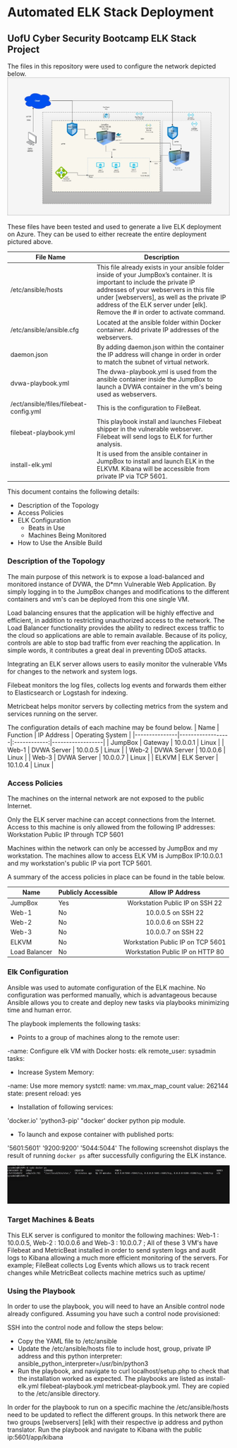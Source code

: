 # Automated ELK Stack Deployment
##  UofU Cyber Security Bootcamp ELK Stack Project
The files in this repository were used to configure the network depicted below.
![cloudsecurity](https://github.com/sopigogo/Elk-Stack/blob/4ff4871190cd7af4be4dcecafc0cfa7402ed7131/Cloud%20Security.jpg)


These files have been tested and used to generate a live ELK deployment on Azure. They can be used to either recreate the entire deployment pictured above.



| File Name                              | Description                                                                                                                                                                                                                                                                                               |
|----------------------------------------|-----------------------------------------------------------------------------------------------------------------------------------------------------------------------------------------------------------------------------------------------------------------------------------------------------------|
| /etc/ansible/hosts                     | This file already exists in your ansible folder inside of your JumpBox’s container.  It is important to include the private IP addresses of your webservers in this file under [webservers], as well as the private IP address of the ELK server under [elk].  Remove the # in order to activate command. |
| /etc/ansible/ansible.cfg               | Located at the ansible folder within Docker container. Add private IP addresses of the webservers.                                                                                                                                                                                                        |
| daemon.json                            | By adding daemon.json within the container the IP address will change in order in order to match the subnet of virtual network.                                                                                                                                                                           |
| dvwa-playbook.yml                      | The dvwa-playbook.yml is used from the ansible container inside the JumpBox to launch a DVWA container in the vm's being used as webservers.                                                                                                                                                              |
| /ect/ansible/files/filebeat-config.yml | This is the configuration to FileBeat.                                                                                                                                                                                                                                                                    |
| filebeat-playbook.yml                  | This playbook install and launches Filebeat shipper in the vulnerable webserver. Filebeat will send logs to ELK for further analysis.                                                                                                                                                                     |                                                                                                                                         
| install-elk.yml                        | It is used from the ansible container in JumpBox to install and launch ELK in the ELKVM. Kibana will be accessible from private IP via TCP 5601.|                                                                                                                                                          |

This document contains the following details:
- Description of the Topology
- Access Policies
- ELK Configuration
  - Beats in Use
  - Machines Being Monitored
- How to Use the Ansible Build

### Description of the Topology

The main purpose of this network is to expose a load-balanced and monitored instance of DVWA, the D*mn Vulnerable Web Application. By simply logging in to the JumpBox changes and modifications to the different containers and vm's can be deployed from this one single VM. 

Load balancing ensures that the application will be highly effective and efficient, in addition to restricting unauthorized access to the network. The Load Balancer functionality provides the ability to redirect excess traffic to the cloud so applications are able to remain available. Because of its policy, controls are able to stop bad traffic from ever reaching the application. In simple words, it contributes a great deal in preventing DDoS attacks. 


Integrating an ELK server allows users to easily monitor the vulnerable VMs for changes to the network and system logs.

Filebeat monitors the log files, collects log events and     forwards them either to Elasticsearch or Logstash for indexing.

Metricbeat helps monitor servers by collecting metrics from the system and services running on the server.

The configuration details of each machine may be found below.
| Name          | Function         |  IP Address  | Operating System |
|---------------|------------------|:------------:|------------------|
| JumpBox       | Gateway          | 10.0.0.1     | Linux            |
| Web-1         | DVWA Server      | 10.0.0.5     | Linux            |
| Web-2         | DVWA Server      | 10.0.0.6     | Linux            |
| Web-3         | DVWA Server      | 10.0.0.7     | Linux            |
| ELKVM         | ELK Server       | 10.1.0.4     | Linux            |
### Access Policies

The machines on the internal network are not exposed to the public Internet. 

Only the ELK server machine can accept connections from the Internet. Access to this machine is only allowed from the following IP addresses:
Workstation Public IP through TCP 5601

Machines within the network can only be accessed by JumpBox and my workstation.
The machines allow to access ELK VM is JumpBox IP:10.0.0.1 and my workstation's public IP via port TCP 5601.

A summary of the access policies in place can be found in the table below.

| Name          | Publicly Accessible |          Allow IP Address          |
|---------------|---------------------|:----------------------------------:|
| JumpBox       | Yes                 | Workstation Public IP on SSH 22    |
| Web-1         | No                  | 10.0.0.5 on SSH 22                 |
| Web-2         | No                  | 10.0.0.6 on SSH 22                 |
| Web-3         | No                  | 10.0.0.7 on SSH 22                 |
| ELKVM         | No                  | Workstation Public IP  on TCP 5601 |
| Load Balancer | No                  | Workstation Public IP on HTTP 80   |

### Elk Configuration

Ansible was used to automate configuration of the ELK machine. No configuration was performed manually, which is advantageous because Ansible allows you to create and deploy new tasks via playbooks minimizing time and human error.

The playbook implements the following tasks:

- Points to a group of machines along to the remote user:

-name: Configure elk VM with Docker
 hosts: elk
 remote_user: sysadmin
 tasks:

- Increase System Memory:

-name: Use more memory
systctl:
  name: vm.max_map_count
  value: 262144
  state: present
  reload: yes

- Installation of following services:
  
'docker.io'
'python3-pip'
"docker' docker python pip module.

- To launch and expose container with published ports:

'5601:5601'
'9200:9200'
'5044:5044'
The following screenshot displays the result of running `docker ps` after successfully configuring the ELK instance.

![elkplay](https://github.com/sopigogo/Elk-Stack/blob/2d81b176250491e4a3c62c1a0a1f4269fd8b7bd6/Diagrams/ELKPLAY%20(3).jpg)

### Target Machines & Beats
This ELK server is configured to monitor the following machines:  Web-1 : 10.0.0.5, Web-2 : 10.0.0.6 and Web-3 : 10.0.0.7 ; All of these 3 VM's have Filebeat and MetricBeat installed in order to send system logs and audit logs to Kibana allowing a much more efficient monitoring of the servers. For example; FileBeat collects Log Events which  allows us to track recent changes while MetricBeat collects machine metrics such as uptime/

### Using the Playbook
In order to use the playbook, you will need to have an Ansible control node already configured. Assuming you have such a control node provisioned: 

SSH into the control node and follow the steps below:
- Copy the YAML file to /etc/ansible
- Update the /etc/ansible/hosts file to include host, group, private IP address and this    python interpreter: ansible_python_interpreter=/usr/bin/python3
- Run the playbook, and navigate to curl localhost/setup.php to check that the installation worked as expected.
The playbooks are listed as
 install-elk.yml 
filebeat-playbook.yml 
metricbeat-playbook.yml. 
They are copied to the /etc/ansible directory.

In order for the playbook to run on a specific machine the /etc/ansible/hosts need to be updated to reflect the different groups. In this network there are two groups [webservers] [elk] with their respective ip address and python translator.
Run the playbook and navigate to Kibana with the public ip:5601/app/kibana




